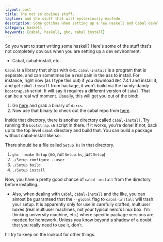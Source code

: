 ```yaml
---
layout: post
title: The not so obvious stuff.
tagline: and the stuff that will mysteriously explode.
description: Some gotchas when setting up a new Haskell and Cabal development environment.
category: haskell
keywords: [cabal, haskell, ghc, cabal install]
---
```


So you want to start writing some haskell?  Here's some of the stuff that's not completely obvious when you are setting up a dev environment.

* Cabal, cabal-install, etc.

`Cabal` is a library that ships with `GHC`.  `cabal-install` is a program that is separate, and can sometimes be a real pain in the ass to install.  For instance, right now (as I type this out) if you download `GHC` 7.4.1 and install it, and get `cabal-install` from hackage, it won't build via the handy-dandy `boostrap.sh` script.  It will say it requires a different version of `Cabal`.  That can be a real wtf moment.  Usually, this will get you out of the bind:

 1. Go [here](http://wiki.darcs.net/Binaries) and grab a binary of `darcs`.
 2. Now use that binary to check out the cabal repo from [here](http://www.haskell.org/cabal/code.html).

Inside that directory, there is another directory called `cabal-install`.  Try running the `bootstrap.sh` script in there.  If it works, you're done!  If not, back up to the top level `cabal` directory and build that.  You can build a package without cabal-install like so:

 There should be a file called `Setup.hs` in that directory.
  
 1. `ghc --make Setup` (no, not `Setup.hs`, just `Setup`)
 2. `./Setup configure --user`
 4. `./Setup build`
 5. `./Setup install`

Now, you have a pretty good chance of `cabal-install` from the directory before installing.

* Also, when dealing with `Cabal`, `cabal-install` and the like, you can almost be guaranteed that the `--global` flag to `cabal-install` will trash your setup.  It is apparently only for use in carefully crafted, multiuser boxes (real multiuser machines, not your typical nerd's linux box.  I'm thinking university machine, etc.) where specific package versions are needed for homework.  Unless you know beyond a shadow of a doubt that you really need to use it, don't.


I'll try to keep on the lookout for other things.
